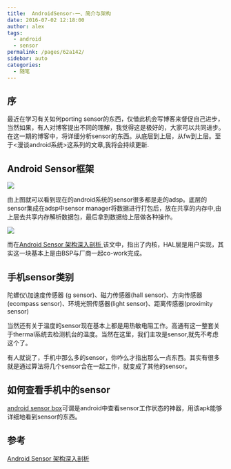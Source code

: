 ```yaml
---
title:  AndroidSensor-一、简介与架构  
date: 2016-07-02 12:18:00
author: alex
tags: 
  - android
  - sensor
permalink: /pages/62a142/
sidebar: auto
categories: 
  - 随笔
---
```

## 序

最近在学习有关如何porting sensor的东西，仅借此机会写博客来督促自己进步，当然如果，有人对博客提出不同的理解，我觉得这是极好的，大家可以共同进步。在这一期的博客中，将详细分析sensor的东西。从底层到上层，从fw到上层。至于<漫谈android系统>这系列的文章,我将会持续更新.

##  Android Sensor框架

![](https://cdn.jsdelivr.net/gh/samuelwnb/imgbed/blog/sensor-1.png)

由上图就可以看到现在的android系统的sensor很多都是走的adsp。底层的sensor集成在adsp中sensor manager将数据进行打包后，放在共享的内存中,由上层去共享内存解析数据包，最后拿到数据给上层做各种操作。

![](https://cdn.jsdelivr.net/gh/samuelwnb/imgbed/blog/sensor-2.png)

而在[Android Sensor 架构深入剖析 ](http://blog.chinaunix.net/uid-26997997-id-3485501.html)该文中，指出了内核，HAL层是用户实现，其实这一块基本上是由BSP与厂商一起co-work完成。


## 手机sensor类别

陀螺仪\加速度传感器 (g sensor)、磁力传感器(hall sensor)、方向传感器(ecompass sensor)、环境光照传感器(light sensor)、距离传感器(proximity sensor)

当然还有关于温度的sensor现在基本上都是用热敏电阻工作。高通有这一整套关于thermal系统去检测机台的温度。当然在这里，我们主攻是sensor,就先不考虑这个了。

有人就说了，手机中那么多的sensor，你咋么才指出那么一点东西。其实有很多就是通过算法将几个sensor合在一起工作，就变成了其他的sensor。

## 如何查看手机中的sensor

[android sensor box](http://www.appsapk.com/android-sensor-box/)可谓是android中查看sensor工作状态的神器，用该apk能够详细地看到sensor的东西。

## 参考

[Android Sensor 架构深入剖析 ](http://blog.chinaunix.net/uid-26997997-id-3485501.html)









